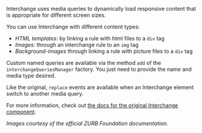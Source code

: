 Interchange uses media queries to dynamically load responsive content that is appropriate for different screen sizes.

You can use Interchange with different content types:

 - *HTML templates:* by linking a rule with html files to a `div` tag
 - *Images:* through an interchange rule to an `img` tag
 - *Background-images* through linking a rule with picture files to a `div` tag

Custom named queries are available via the method `add` of the `interchangeQueriesManager` factory. You just need to provide the name and media type desired.

Like the original, `replace` events are available when an Interchange element switch to another media query.

For more information, check out [the docs for the original Interchange component](http://foundation.zurb.com/docs/components/interchange.html).

*Images courtesy of the official ZURB Foundation documentation.*